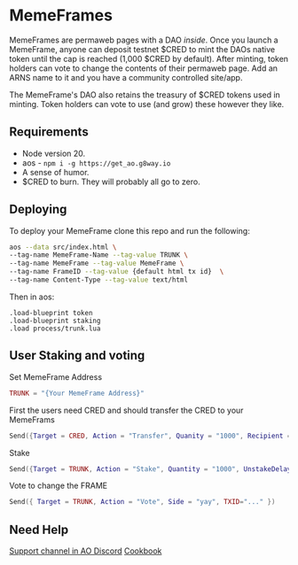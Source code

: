 # MemeFrames

MemeFrames are permaweb pages with a DAO _inside_. Once you launch a MemeFrame, anyone can deposit testnet $CRED to mint the DAOs native token until the cap is reached (1,000 $CRED by default). After minting, token holders can vote to change the contents of their permaweb page. Add an ARNS name to it and you have a community controlled site/app.

The MemeFrame's DAO also retains the treasury of $CRED tokens used in minting. Token holders can vote to use (and grow) these however they like.

## Requirements
- Node version 20.
- aos - `npm i -g https://get_ao.g8way.io`
- A sense of humor.
- $CRED to burn. They will probably all go to zero.


## Deploying

To deploy your MemeFrame clone this repo and run the following:

```sh
aos --data src/index.html \
--tag-name MemeFrame-Name --tag-value TRUNK \
--tag-name MemeFrame --tag-value MemeFrame \
--tag-name FrameID --tag-value {default html tx id}  \
--tag-name Content-Type --tag-value text/html
```

Then in aos:

```
.load-blueprint token
.load-blueprint staking
.load process/trunk.lua
```


## User Staking and voting

Set MemeFrame Address

```lua
TRUNK = "{Your MemeFrame Address}"
```

First the users need CRED and should transfer the CRED to your MemeFrams

```lua
Send({Target = CRED, Action = "Transfer", Quanity = "1000", Recipient = TRUNK})
```

Stake

```lua
Send({Target = TRUNK, Action = "Stake", Quantity = "1000", UnstakeDelay = "1000" })
```

Vote to change the FRAME

```lua
Send({ Target = TRUNK, Action = "Vote", Side = "yay", TXID="..." })
```

## Need Help

[Support channel in AO Discord](https://discord.gg/J6kQXpdPG3)
[Cookbook](https://cookbook_ao.g8way.io)
